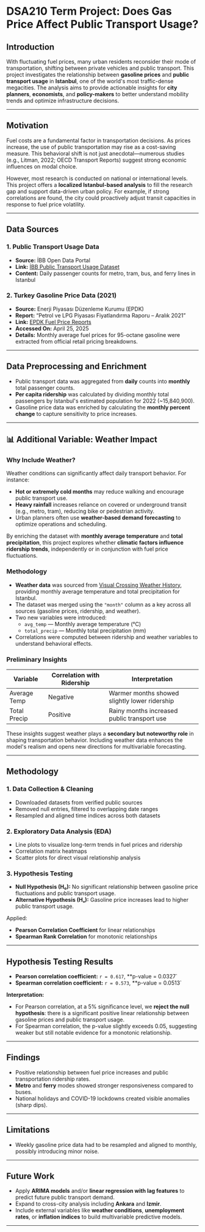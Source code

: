# DSA210 Term Project: Does Gas Price Affect Public Transport Usage? 

## Introduction
With fluctuating fuel prices, many urban residents reconsider their mode of transportation, shifting between private vehicles and public transport. This project investigates the relationship between **gasoline prices** and **public transport usage** in **Istanbul**, one of the world's most traffic-dense megacities. The analysis aims to provide actionable insights for **city planners**, **economists**, and **policy-makers** to better understand mobility trends and optimize infrastructure decisions.

---

## Motivation
Fuel costs are a fundamental factor in transportation decisions. As prices increase, the use of public transportation may rise as a cost-saving measure. This behavioral shift is not just anecdotal—numerous studies (e.g., Litman, 2022; OECD Transport Reports) suggest strong economic influences on modal choice.

However, most research is conducted on national or international levels. This project offers a **localized Istanbul-based analysis** to fill the research gap and support data-driven urban policy. For example, if strong correlations are found, the city could proactively adjust transit capacities in response to fuel price volatility.

---

## Data Sources

### 1. **Public Transport Usage Data**  
- **Source:** İBB Open Data Portal  
- **Link:** [İBB Public Transport Usage Dataset](https://data.ibb.gov.tr/dataset/ibb-toplu-tasima-donemsel-yolculuk-sayilari)
- **Content:** Daily passenger counts for metro, tram, bus, and ferry lines in Istanbul

### 2. **Turkey Gasoline Price Data (2021)**  
- **Source:** Enerji Piyasası Düzenleme Kurumu (EPDK)  
- **Report:** “Petrol ve LPG Piyasası Fiyatlandırma Raporu – Aralık 2021”  
- **Link:** [EPDK Fuel Price Reports](https://www.epdk.gov.tr/Detay/Icerik/3-100/petrol)
- **Accessed On:** April 25, 2025  
- **Details:** Monthly average fuel prices for 95-octane gasoline were extracted from official retail pricing breakdowns.  

---

## Data Preprocessing and Enrichment
- Public transport data was aggregated from **daily** counts into **monthly** total passenger counts.
- **Per capita ridership** was calculated by dividing monthly total passengers by Istanbul's estimated population for 2022 (~15,840,900).
- Gasoline price data was enriched by calculating the **monthly percent change** to capture sensitivity to price increases.

---

## 📊 Additional Variable: Weather Impact

### Why Include Weather?

Weather conditions can significantly affect daily transport behavior. For instance:
- **Hot or extremely cold months** may reduce walking and encourage public transport use.
- **Heavy rainfall** increases reliance on covered or underground transit (e.g., metro, tram), reducing bike or pedestrian activity.
- Urban planners often use **weather-based demand forecasting** to optimize operations and scheduling.

By enriching the dataset with **monthly average temperature** and **total precipitation**, this project explores whether **climatic factors influence ridership trends**, independently or in conjunction with fuel price fluctuations.

### Methodology

- **Weather data** was sourced from [Visual Crossing Weather History](https://www.visualcrossing.com/weather-history/İstanbul), providing monthly average temperature and total precipitation for Istanbul.
- The dataset was merged using the `"month"` column as a key across all sources (gasoline prices, ridership, and weather).
- Two new variables were introduced:
  - `avg_temp` — Monthly average temperature (°C)
  - `total_precip` — Monthly total precipitation (mm)
- Correlations were computed between ridership and weather variables to understand behavioral effects.

### Preliminary Insights

| Variable         | Correlation with Ridership | Interpretation                                    |
|------------------|----------------------------|--------------------------------------------------|
| Average Temp     | Negative                   | Warmer months showed slightly lower ridership    |
| Total Precip     | Positive                   | Rainy months increased public transport use      |

These insights suggest weather plays a **secondary but noteworthy role** in shaping transportation behavior. Including weather data enhances the model's realism and opens new directions for multivariable forecasting.

---

## Methodology

### 1. Data Collection & Cleaning
- Downloaded datasets from verified public sources
- Removed null entries, filtered to overlapping date ranges
- Resampled and aligned time indices across both datasets

### 2. Exploratory Data Analysis (EDA)
- Line plots to visualize long-term trends in fuel prices and ridership
- Correlation matrix heatmaps
- Scatter plots for direct visual relationship analysis

### 3. Hypothesis Testing
- **Null Hypothesis (H₀):** No significant relationship between gasoline price fluctuations and public transport usage.  
- **Alternative Hypothesis (Hₐ):** Gasoline price increases lead to higher public transport usage.

Applied:
- **Pearson Correlation Coefficient** for linear relationships
- **Spearman Rank Correlation** for monotonic relationships
  
---

## Hypothesis Testing Results

- **Pearson correlation coefficient:** `r = 0.617`, **p-value = 0.0327`
- **Spearman correlation coefficient:** `r = 0.573`, **p-value = 0.0513`

**Interpretation:**
- For Pearson correlation, at a 5% significance level, we **reject the null hypothesis**: there is a significant positive linear relationship between gasoline prices and public transport usage.
- For Spearman correlation, the p-value slightly exceeds 0.05, suggesting weaker but still notable evidence for a monotonic relationship.

---

## Findings
- Positive relationship between fuel price increases and public transportation ridership rates.
- **Metro** and **ferry** modes showed stronger responsiveness compared to buses.
- National holidays and COVID-19 lockdowns created visible anomalies (sharp dips).

---

## Limitations
- Weekly gasoline price data had to be resampled and aligned to monthly, possibly introducing minor noise.
---

## Future Work
- Apply **ARIMA models** and/or **linear regression with lag features** to predict future public transport demand.
- Expand to cross-city analysis including **Ankara** and **Izmir**.
- Include external variables like **weather conditions**, **unemployment rates**, or **inflation indices** to build multivariable predictive models.
---
